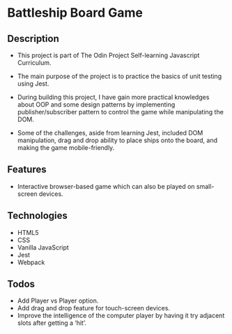 # Battleship Board Game
## Description
- This project is part of The Odin Project Self-learning Javascript Curriculum. 
- The main purpose of the project is to practice the basics of unit testing using Jest.
- During building this project, I have gain more practical knowledges about OOP and some design patterns by implementing publisher/subscriber pattern to control the game while manipulating the DOM.

- Some of the challenges, aside from learning Jest, included DOM manipulation, drag and drop ability to place ships onto the board, and making the game mobile-friendly.

## Features
- Interactive browser-based game which can also be played on small-screen devices.

## Technologies
- HTML5
- CSS
- Vanilla JavaScript
- Jest
- Webpack

## Todos
- Add Player vs Player option.
- Add drag and drop feature for touch-screen devices.
- Improve the intelligence of the computer player by having it try adjacent slots after getting a ‘hit’.
